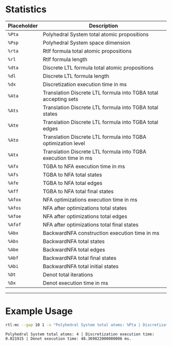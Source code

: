 # Statistics


| Placeholder | Description                                                     |
|-------------|-----------------------------------------------------------------|
| `%Pta`      | Polyhedral System total atomic propositions                     |
| `%Psp`      | Polyhedral System space dimension                               |
| `%rta`      | Rtlf formula total atomic propositions                          |
| `%rl`       | Rtlf formula length                                             |
| `%dta`      | Discrete LTL formula total atomic propositions                  |
| `%dl`       | Discrete LTL formula length                                     |
| `%dx`       | Discretization execution time in ms                             |
| `%Ata`      | Translation Discrete LTL formula into TGBA total accepting sets |
| `%Ats`      | Translation Discrete LTL formula into TGBA total states         |
| `%Ate`      | Translation Discrete LTL formula into TGBA total edges          |
| `%Ato`      | Translation Discrete LTL formula into TGBA optimization level   |
| `%Atx`      | Translation Discrete LTL formula into TGBA execution time in ms |
| `%Afx`      | TGBA to NFA execution time in ms                                |
| `%Afs`      | TGBA to NFA total states                                        |
| `%Afe`      | TGBA to NFA total edges                                         |
| `%Aff`      | TGBA to NFA total final states                                  |
| `%Afox`     | NFA optimizations execution time in ms                          |
| `%Afos`     | NFA after optimizations total states                            |
| `%Afoe`     | NFA after optimizations total edges                             |
| `%Afof`     | NFA after optimizations total final states                      |
| `%Abx`      | BackwardNFA construction execution time in ms                   |
| `%Abs`      | BackwardNFA total states                                        |
| `%Abe`      | BackwardNFA total edges                                         |
| `%Abf`      | BackwardNFA total final states                                  |
| `%Abi`      | BackwardNFA total initial states                                |
| `%Dt`       | Denot total iterations                                          |
| `%Dx`       | Denot execution time in ms                                      |

---

# Example Usage

```bash
rtl-mc --gap 10 1 -s "Polyhedral System total atoms: %Pta | Discretization execution time: %dx ms | Denot execution time: %Dx ms."
```

```
Polyhedral System total atoms: 4 | Discretization execution time: 0.021915 | Denot execution time: 48.369822000000006 ms.
```